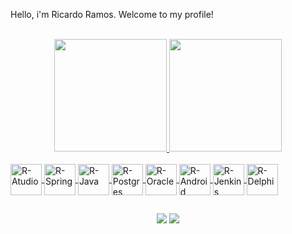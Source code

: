 Hello, i'm Ricardo Ramos. Welcome to my profile!

<br>
<div align="center">
   <a href="https://github.com/ricardo-ramos-moura">
      <img height="180em" src="https://github-readme-stats.vercel.app/api?username=ricardo-ramos-moura&show_icons=true&theme=dark&include_all_commits=true&count_private=true"/>
      <img height="180em" src="https://github-readme-stats.vercel.app/api/top-langs/?username=ricardo-ramos-moura&layout=compact&langs_count=7&theme=dark"/>
</div>
<div style="display: inline_block"><br>  
<img align="center" alt="R-Atudio"   height="50" width="50" src="https://cdn.jsdelivr.net/gh/devicons/devicon/icons/androidstudio/androidstudio-original.svg">
<img align="center" alt="R-Spring"   height="50" width="50" src="https://cdn.jsdelivr.net/gh/devicons/devicon/icons/spring/spring-original.svg">       
<img align="center" alt="R-Java"     height="50" width="50" src="https://cdn.jsdelivr.net/gh/devicons/devicon/icons/java/java-original-wordmark.svg">  
<img align="center" alt="R-Postgres" height="50" width="50" src="https://cdn.jsdelivr.net/gh/devicons/devicon/icons/postgresql/postgresql-original-wordmark.svg">  
<img align="center" alt="R-Oracle"   height="50" width="50" src="https://cdn.jsdelivr.net/gh/devicons/devicon/icons/oracle/oracle-original.svg" >  
<img align="center" alt="R-Android"  height="50" width="50"  src="https://cdn.jsdelivr.net/gh/devicons/devicon/icons/android/android-original.svg">
<img align="center" alt="R-Jenkins"  height="50" width="50"  src="https://cdn.jsdelivr.net/gh/devicons/devicon/icons/jenkins/jenkins-original.svg">
<img align="center" alt="R-Delphi"   height="50" width="50" src="https://upload.wikimedia.org/wikipedia/en/thumb/b/b2/Embarcadero_Delphi_10.4_Sydney_Product_Logo_and_Icon.svg/128px-Embarcadero_Delphi_10.4_Sydney_Product_Logo_and_Icon.svg.png">


</div>
  
  ##
 
<div align="center">
<a href="https://instagram.com/ricardoramosdrums" target="_blank"><img src="https://img.shields.io/badge/-Instagram-%23E4405F?style=for-the-badge&logo=instagram&logoColor=white" target="_blank"></a>  
<a href="https://www.linkedin.com/in/ricardo-ramos-moura" target="_blank"><img src="https://img.shields.io/badge/-LinkedIn-%230077B5?style=for-the-badge&logo=linkedin&logoColor=white" target="_blank"></a> 
</center>
</div>
